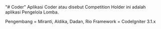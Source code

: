 "# Coder" 
Aplikasi Coder atau disebut Competition Holder ini adalah aplikasi Pengelola Lomba.

Pengembang = Miranti, Aldika, Dadan, Rio
Framework = CodeIgniter 3.1.x

